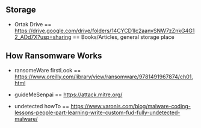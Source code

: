 ## Storage
- Ortak Drive == https://drive.google.com/drive/folders/14CYCD1Ic2aanvSNW7zZnkG4G12_ADd7X?usp=sharing == Books/Articles, general storage place 


## How Ransomware Works
- ransomeWare firstLook == https://www.oreilly.com/library/view/ransomware/9781491967874/ch01.html

- guideMeSenpai == https://attack.mitre.org/

- undetected howTo == https://www.varonis.com/blog/malware-coding-lessons-people-part-learning-write-custom-fud-fully-undetected-malware/


